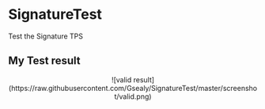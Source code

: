 # SignatureTest
Test the Signature TPS
## My Test result 
<center>
![valid result](https://raw.githubusercontent.com/Gsealy/SignatureTest/master/screenshot/valid.png)
</center>
